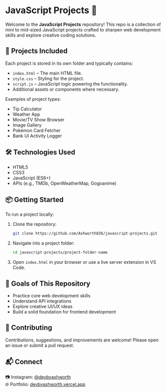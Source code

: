 # JavaScript Projects 🚀

Welcome to the **JavaScript Projects** repository! This repo is a collection of mini to mid-sized JavaScript projects crafted to sharpen web development skills and explore creative coding solutions.

## 📁 Projects Included

Each project is stored in its own folder and typically contains:

- `index.html` – The main HTML file.
- `style.css` – Styling for the project.
- `script.js` – JavaScript logic powering the functionality.
- Additional assets or components where necessary.

Examples of project types:
- Tip Calculator
- Weather App
- Movie/TV Show Browser
- Image Gallery
- Pokémon Card Fetcher
- Bank UI Activity Logger

## 🛠 Technologies Used

- HTML5
- CSS3
- JavaScript (ES6+)
- APIs (e.g., TMDb, OpenWeatherMap, Gogoanime)

## 📦 Getting Started

To run a project locally:

1. Clone the repository:
   ```bash
   git clone https://github.com/Ashworth836/javascript-projects.git
   ```
2. Navigate into a project folder:
   ```bash
   cd javascript-projects/project-folder-name
   ```
3. Open `index.html` in your browser or use a live server extension in VS Code.

## 🌟 Goals of This Repository

- Practice core web development skills
- Understand API integrations
- Explore creative UI/UX ideas
- Build a solid foundation for frontend development

## 🤝 Contributing

Contributions, suggestions, and improvements are welcome! Please open an issue or submit a pull request.

## 📬 Connect

📷 Instagram: [@devbyashworth](https://instagram.com/devbyashworth)  
🌐 Portfolio: [devbyashworth.vercel.app](https://devbyashworth.vercel.app)
